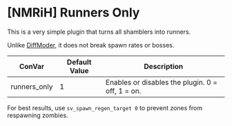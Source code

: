 # [NMRiH] Runners Only
This is a very simple plugin that turns all shamblers into runners.

Unlike [DiffModer](https://forums.alliedmods.net/showthread.php?t=301322), it does not break spawn rates or bosses.

| ConVar | Default Value | Description |
| ------ | ------------- | ----------- |
| runners_only | 1 | Enables or disables the plugin. 0 = off, 1 = on. |

For best results, use `sv_spawn_regen_target 0` to prevent zones from respawning zombies.
